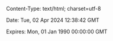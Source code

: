 Content-Type:
text/html; charset=utf-8

Date:
Tue, 02 Apr 2024 12:38:42 GMT

Expires:
Mon, 01 Jan 1990 00:00:00 GMT
